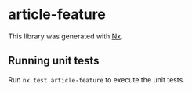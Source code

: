 # article-feature

This library was generated with [Nx](https://nx.dev).

## Running unit tests

Run `nx test article-feature` to execute the unit tests.
